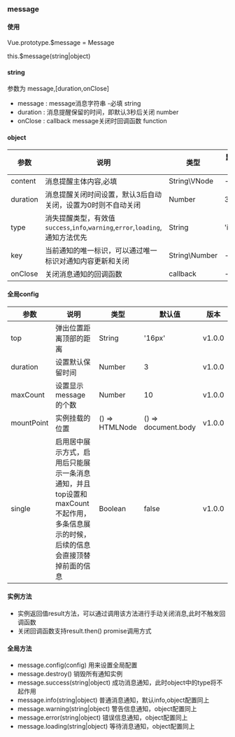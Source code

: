 ### message 

#### 使用
Vue.prototype.$message = Message

this.$message(string|object)

#### string
参数为 message,[duration,onClose]
- message : message消息字符串 -必填 string
- duration : 消息提醒保留的时间，即默认3秒后关闭 number
- onClose : callback message关闭时回调函数 function

#### object
 参数 | 说明 | 类型 | 默认值 | 版本 
 --- | --- | --- | --- | ---
 content | 消息提醒主体内容,必填 | String\VNode | - | v1.0.0
 duration | 消息提醒关闭时间设置，默认3后自动关闭，设置为0时则不自动关闭 | Number | 3 | v1.0.0
 type | 消失提醒类型，有效值`success`,`info`,`warning`,`error`,`loading`,通知方法优先 | String | 'info' | v1.0.0
 key | 当前通知的唯一标识，可以通过唯一标识对通知内容更新和关闭 | String\Number | - | v1.0.0
 onClose | 关闭消息通知的回调函数 | callback | - | v1.0.0

#### 全局config
 参数 | 说明 | 类型 | 默认值 | 版本 
 --- | --- | --- | --- | --- 
 top | 弹出位置距离顶部的距离 | String | '16px' | v1.0.0
 duration | 设置默认保留时间 | Number | 3 | v1.0.0
 maxCount | 设置显示message的个数 | Number | 10 | v1.0.0
 mountPoint | 实例挂载的位置 | () => HTMLNode | () => document.body | v1.0.0
 single | 启用居中展示方式，启用后只能展示一条消息通知，并且top设置和maxCount不起作用，多条信息展示的时候，后续的信息会直接顶替掉前面的信息 | Boolean | false | v1.0.0

#### 实例方法
- 实例返回值result方法，可以通过调用该方法进行手动关闭消息,此时不触发回调函数
- 关闭回调函数支持result.then() promise调用方式

#### 全局方法
- message.config(config) 用来设置全局配置
- message.destroy() 销毁所有通知实例
- message.success(string|object) 成功消息通知，此时object中的type将不起作用
- message.info(string|object) 普通消息通知，默认info,object配置同上
- message.warning(string|object) 警告信息通知，object配置同上
- message.error(string|object) 错误信息通知，object配置同上
- message.loading(string|object) 等待消息通知，object配置同上